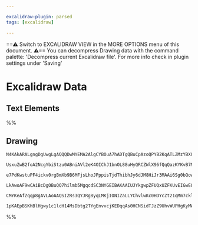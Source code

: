 ```yaml
---

excalidraw-plugin: parsed
tags: [excalidraw]

---
```

==⚠  Switch to EXCALIDRAW VIEW in the MORE OPTIONS menu of this document. ⚠== You can decompress Drawing data with the command palette: 'Decompress current Excalidraw file'. For more info check in plugin settings under 'Saving'


# Excalidraw Data

## Text Elements
%%
## Drawing
```compressed-json
N4KAkARALgngDgUwgLgAQQQDwMYEMA2AlgCYBOuA7hADTgQBuCpAzoQPYB2KqATLZMzYBXUtiRoIACyhQ4zZAHoFAc0JRJQgEYA6bGwC2CgF7N6hbEcK4OCtptbErHALRY8RMpWdx8Q1TdIEfARcZgRmBShcZQUebQBGOIAWGjoghH0EDihmbgBtcDBQMBKIEm4IAGkASWqARVUADX0AKWUYHgAOADkAVQBOAHUAcQAzJIAZVJLIWEQK0cCETyp+

UsxuZwB2foA2NcgYbiStzu0ABniAVl2eK4OIChJ1bnOL88uHyQRCZWlX96fQqQazKYKvB7MKCkNgAawQAGE2Pg2KQKgBieIILFY6alTS4bCw5QwoQcYhIlFoiTQ6zMOC4QLZPGQUaEfD4ADKsHBEkEHhZEChMPhg2ekgB92BQuhcIQ3JgvPQ/PKD1Jfw44VyaHiDzYDOwaiOOo+DxJwjg1WI2tQeQAug9FrhMlbuBwhByHoRyVgKrhzoLSeTNcwb

e7PdKwstuPF4ickv0rgBmXb9B6MFjsLhoJPppisTjdThibhJy6dJM8HiJr3MAAi6Sg0bQowIYQemmE5IAosFMtkwx78A8hHBiLgm8QY1sruckklOp0Pjwk0kHkQOLC3UP12wic3UK38O3pXA2N6cvlgWACjMSucDvfrw7r7e728PkC72APx94s/gRfGYIDgQJQxEcJ8iA0pWH0D0JwQAAFMDmAg7hoSEBB11CKAkX0fQ1EnRDz2ZNA33vQFdWvX9

LkAwoAF9wCAiBcDgOBuQQ7hilmb5MgqcdSC3NYGEIBAKAAIUJYkgwpZFUQxUZFKUvEIGwEQmSgaom30bkRUROTqXQTFsRMlS1NIDStIySSiXNMlZKpCpaQ4elGSyKAzPU9yrP0AAxdkuR5cRlWRVVClUrzsh83S5TFYgXjQN4pVKczLO0mL4QVJUhVCqdhNS7ztIAJWEDUtRjfLIs07SAHkDSNGNTXCgqou03zOCgXznXZY1UGSyAWuqjJ2uyTlC

CMYKeAfZqqp8gAVLAoAAQSIZRs3QYJRg8yqLMKjIONIZaLLYChvlwKc0HDYcZt21qMm7ckluO06Qgu9BGRhVYbrSjIns+ub4GCiAZJU5hsBhDlGm4CstmEsGIfwABNY5OjiS4bjuYSjDYAwuOlegCEwmMGJ2n79BK+yQxtYGuzy8KSRIMaJu4KbhIZ4huQQOBuH6iB2YAWTYYgEAe3BNGCN6jxPUp2cpeS0G4yBxORN7geUAkAAoeHiWHeB16g9d

1pKAEpBSKhBlHgwy1c1lcH14MsDbtg2TYgEnvvcjKEDqqAs0HCNSidTJzZ9UhvWUPHgKyMWJfQ0hMIebAiG5tAMKw6UOGdYK071IQoA3bP44Qd3SjsAArBBsByTlM7gQXhdF8WDyl9PSkJX3GDmnH8Ej0o5iBxYEGWcgvuAtSoQMAH5kundpRRfdJbbVvA5hHT0irrNuBb7CoSWjfO+77cOQY8B6P4CA2WCG1gEY+igA
```
%%